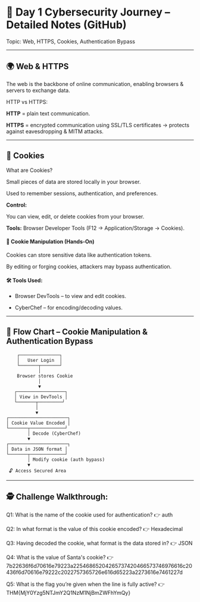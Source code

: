 # 📒 Day 1 Cybersecurity Journey – Detailed Notes (GitHub)

Topic: Web, HTTPS, Cookies, Authentication Bypass

---

## 🌍 Web & HTTPS
The web is the backbone of online communication, enabling browsers & servers to exchange data.

HTTP vs HTTPS:

**HTTP** = plain text communication.

**HTTPS** = encrypted communication using SSL/TLS certificates → protects against eavesdropping & MITM attacks.

---

## 🍪 Cookies

What are Cookies?

Small pieces of data are stored locally in your browser.

Used to remember sessions, authentication, and preferences.

**Control:**

You can view, edit, or delete cookies from your browser.

**Tools:** Browser Developer Tools (F12 → Application/Storage → Cookies).

#### 🔑 Cookie Manipulation (Hands-On)

Cookies can store sensitive data like authentication tokens.

By editing or forging cookies, attackers may bypass authentication.

#### 🛠 Tools Used:

 - Browser DevTools – to view and edit cookies.

 - CyberChef – for encoding/decoding values.

---

## 📝 Flow Chart – Cookie Manipulation & Authentication Bypass

        ┌───────────────┐
        │   User Login  │
        └───────┬───────┘
                │
        Browser stores Cookie
                │
                ▼
       ┌──────────────────┐
       │ View in DevTools │
       └───────┬─────────┘
               │
               ▼
    ┌──────────────────────┐
    │ Cookie Value Encoded │
    └───────┬─────────────┘
            │ Decode (CyberChef)
            ▼
    ┌──────────────────────┐
    │ Data in JSON format │
    └───────┬─────────────┘
            │ Modify cookie (auth bypass)
            ▼
     🔓 Access Secured Area

---

## 🕵️ Challenge Walkthrough:

Q1: What is the name of the cookie used for authentication?
👉 auth

Q2: In what format is the value of this cookie encoded?
👉 Hexadecimal

Q3: Having decoded the cookie, what format is the data stored in?
👉 JSON

Q4: What is the value of Santa's cookie?
👉 7b22636f6d70616e79223a22546865204265737420466573746976616c20436f6d70616e79222c2022757365726e616d65223a2273616e7461227d

Q5: What is the flag you’re given when the line is fully active?
👉 THM{MjY0Yzg5NTJmY2Q1NzM1NjBmZWFhYmQy}




